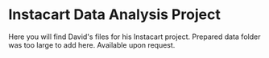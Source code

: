 # Instacart Data Analysis Project

Here you will find David's files for his Instacart project. Prepared data folder was too large to add here.  Available upon request.
